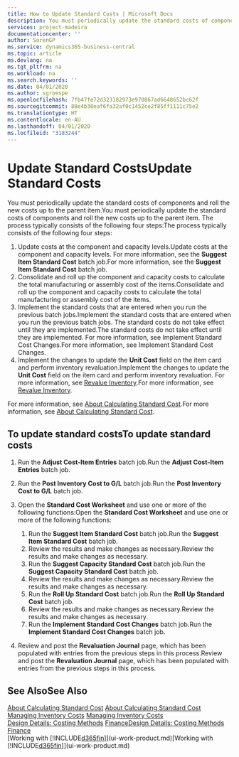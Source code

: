 ```yaml
---
title: How to Update Standard Costs | Microsoft Docs
description: You must periodically update the standard costs of components and roll the new costs up to the parent item.
services: project-madeira
documentationcenter: ''
author: SorenGP
ms.service: dynamics365-business-central
ms.topic: article
ms.devlang: na
ms.tgt_pltfrm: na
ms.workload: na
ms.search.keywords: ''
ms.date: 04/01/2020
ms.author: sgroespe
ms.openlocfilehash: 7fb47fe72d323182973e970867ad6648652bc62f
ms.sourcegitcommit: 88e4b30eaf6fa32af0c1452ce2f85ff1111c75e2
ms.translationtype: HT
ms.contentlocale: en-AU
ms.lasthandoff: 04/01/2020
ms.locfileid: "3183244"
---
```

# <a name="update-standard-costs"></a><span data-ttu-id="0c1a6-103">Update Standard Costs</span><span class="sxs-lookup"><span data-stu-id="0c1a6-103">Update Standard Costs</span></span>
<span data-ttu-id="0c1a6-104">You must periodically update the standard costs of components and roll the new costs up to the parent item.</span><span class="sxs-lookup"><span data-stu-id="0c1a6-104">You must periodically update the standard costs of components and roll the new costs up to the parent item.</span></span> <span data-ttu-id="0c1a6-105">The process typically consists of the following four steps:</span><span class="sxs-lookup"><span data-stu-id="0c1a6-105">The process typically consists of the following four steps:</span></span>  

1.  <span data-ttu-id="0c1a6-106">Update costs at the component and capacity levels.</span><span class="sxs-lookup"><span data-stu-id="0c1a6-106">Update costs at the component and capacity levels.</span></span> <span data-ttu-id="0c1a6-107">For more information, see the **Suggest Item Standard Cost** batch job.</span><span class="sxs-lookup"><span data-stu-id="0c1a6-107">For more information, see the **Suggest Item Standard Cost** batch job.</span></span>  
2.  <span data-ttu-id="0c1a6-108">Consolidate and roll up the component and capacity costs to calculate the total manufacturing or assembly cost of the items.</span><span class="sxs-lookup"><span data-stu-id="0c1a6-108">Consolidate and roll up the component and capacity costs to calculate the total manufacturing or assembly cost of the items.</span></span>  
3.  <span data-ttu-id="0c1a6-109">Implement the standard costs that are entered when you run the previous batch jobs.</span><span class="sxs-lookup"><span data-stu-id="0c1a6-109">Implement the standard costs that are entered when you run the previous batch jobs.</span></span> <span data-ttu-id="0c1a6-110">The standard costs do not take effect until they are implemented.</span><span class="sxs-lookup"><span data-stu-id="0c1a6-110">The standard costs do not take effect until they are implemented.</span></span> <span data-ttu-id="0c1a6-111">For more information, see Implement Standard Cost Changes.</span><span class="sxs-lookup"><span data-stu-id="0c1a6-111">For more information, see Implement Standard Cost Changes.</span></span>  
4.  <span data-ttu-id="0c1a6-112">Implement the changes to update the **Unit Cost** field on the item card and perform inventory revaluation.</span><span class="sxs-lookup"><span data-stu-id="0c1a6-112">Implement the changes to update the **Unit Cost** field on the item card and perform inventory revaluation.</span></span> <span data-ttu-id="0c1a6-113">For more information, see [Revalue Inventory](inventory-how-revalue-inventory.md).</span><span class="sxs-lookup"><span data-stu-id="0c1a6-113">For more information, see [Revalue Inventory](inventory-how-revalue-inventory.md).</span></span>  

<span data-ttu-id="0c1a6-114">For more information, see [About Calculating Standard Cost](finance-about-calculating-standard-cost.md).</span><span class="sxs-lookup"><span data-stu-id="0c1a6-114">For more information, see [About Calculating Standard Cost](finance-about-calculating-standard-cost.md).</span></span>  
## <a name="to-update-standard-costs"></a><span data-ttu-id="0c1a6-115">To update standard costs</span><span class="sxs-lookup"><span data-stu-id="0c1a6-115">To update standard costs</span></span>  
1.  <span data-ttu-id="0c1a6-116">Run the **Adjust Cost-Item Entries** batch job.</span><span class="sxs-lookup"><span data-stu-id="0c1a6-116">Run the **Adjust Cost-Item Entries** batch job.</span></span>  
2.  <span data-ttu-id="0c1a6-117">Run the **Post Inventory Cost to G/L** batch job.</span><span class="sxs-lookup"><span data-stu-id="0c1a6-117">Run the **Post Inventory Cost to G/L** batch job.</span></span>  
3.  <span data-ttu-id="0c1a6-118">Open the **Standard Cost Worksheet** and use one or more of the following functions:</span><span class="sxs-lookup"><span data-stu-id="0c1a6-118">Open the **Standard Cost Worksheet** and use one or more of the following functions:</span></span>  

    1.  <span data-ttu-id="0c1a6-119">Run the **Suggest Item Standard Cost** batch job.</span><span class="sxs-lookup"><span data-stu-id="0c1a6-119">Run the **Suggest Item Standard Cost** batch job.</span></span>  
    2.  <span data-ttu-id="0c1a6-120">Review the results and make changes as necessary.</span><span class="sxs-lookup"><span data-stu-id="0c1a6-120">Review the results and make changes as necessary.</span></span>  
    3.  <span data-ttu-id="0c1a6-121">Run the **Suggest Capacity Standard Cost** batch job.</span><span class="sxs-lookup"><span data-stu-id="0c1a6-121">Run the **Suggest Capacity Standard Cost** batch job.</span></span>  
    4.  <span data-ttu-id="0c1a6-122">Review the results and make changes as necessary.</span><span class="sxs-lookup"><span data-stu-id="0c1a6-122">Review the results and make changes as necessary.</span></span>
    5. <span data-ttu-id="0c1a6-123">Run the **Roll Up Standard Cost** batch job.</span><span class="sxs-lookup"><span data-stu-id="0c1a6-123">Run the **Roll Up Standard Cost** batch job.</span></span>
    6.  <span data-ttu-id="0c1a6-124">Review the results and make changes as necessary.</span><span class="sxs-lookup"><span data-stu-id="0c1a6-124">Review the results and make changes as necessary.</span></span>
    7.  <span data-ttu-id="0c1a6-125">Run the **Implement Standard Cost Changes** batch job.</span><span class="sxs-lookup"><span data-stu-id="0c1a6-125">Run the **Implement Standard Cost Changes** batch job.</span></span>  
4.  <span data-ttu-id="0c1a6-126">Review and post the **Revaluation Journal** page, which has been populated with entries from the previous steps in this process.</span><span class="sxs-lookup"><span data-stu-id="0c1a6-126">Review and post the **Revaluation Journal** page, which has been populated with entries from the previous steps in this process.</span></span>  

## <a name="see-also"></a><span data-ttu-id="0c1a6-127">See Also</span><span class="sxs-lookup"><span data-stu-id="0c1a6-127">See Also</span></span>  
 <span data-ttu-id="0c1a6-128">[About Calculating Standard Cost](finance-about-calculating-standard-cost.md) </span><span class="sxs-lookup"><span data-stu-id="0c1a6-128">[About Calculating Standard Cost](finance-about-calculating-standard-cost.md) </span></span>  
 <span data-ttu-id="0c1a6-129">[Managing Inventory Costs](finance-manage-inventory-costs.md) </span><span class="sxs-lookup"><span data-stu-id="0c1a6-129">[Managing Inventory Costs](finance-manage-inventory-costs.md) </span></span>  
 <span data-ttu-id="0c1a6-130">[Design Details: Costing Methods](design-details-costing-methods.md) [Finance](finance.md)</span><span class="sxs-lookup"><span data-stu-id="0c1a6-130">[Design Details: Costing Methods](design-details-costing-methods.md) [Finance](finance.md)</span></span>  
 <span data-ttu-id="0c1a6-131">[Working with [!INCLUDE[d365fin](includes/d365fin_md.md)]](ui-work-product.md)</span><span class="sxs-lookup"><span data-stu-id="0c1a6-131">[Working with [!INCLUDE[d365fin](includes/d365fin_md.md)]](ui-work-product.md)</span></span>  
